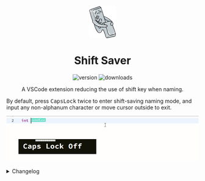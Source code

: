 <div align="center">
    <img alt="logo" src="./res/logo.png" width=70>
    <h1>Shift Saver</h1>
    <div>
        <img alt="version" src="https://vsmarketplacebadge.apphb.com/version/correctizer.shift-saver.svg">
        <img alt="downloads" src="https://vsmarketplacebadge.apphb.com/downloads/correctizer.shift-saver.svg">
    </div>
    <p>A VSCode extension reducing the use of shift key when naming.</p>
</div>

By default, press <kbd>CapsLock</kbd> twice to enter shift-saving naming mode, and input any non-alphanum character or move cursor outside to exit.

![demonstration](./res/demo.gif)

<details>
    <summary>Changelog</summary>

## [Unreleased]

## [1.0.1] - 2021-01-03
### Fixed
- Input left bracket will cause exiting naming mode
- Change project structure

## [1.0.0] - 2021-01-01
### Added
- Project logo and basic manual

## [0.0.2] - 2021-01-01
### Added
- Shift-saving naming mode
- Toggle between camelCase and underscore names

[Unreleased]: https://github.com/whoiscc/shift-saver/compare/v1.0.0...HEAD
[1.0.1]: https://github.com/whoiscc/shift-saver/compare/v1.0.0...v1.0.1
[1.0.0]: https://github.com/whoiscc/shift-saver/compare/v0.0.2...v1.0.0
[0.0.2]: https://github.com/whoiscc/shift-saver/releases/tag/v0.0.2

</details>